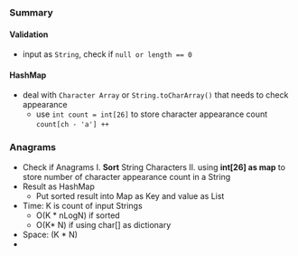 ### Summary
#### Validation
- input as `String`, check if `null or length == 0`
#### HashMap
- deal with `Character Array` or `String.toCharArray()` that needs to check appearance
	- use `int count = int[26]` to store character appearance count `count[ch - 'a'] ++`
###  Anagrams
- Check if Anagrams
	I. **Sort** String Characters 
	II. using **int[26] as map** to store number of character appearance count in a String
- Result as HashMap
	- Put sorted result into Map as Key and value as List<String>
- Time: K is count of input Strings
	- O(K * nLogN)  if sorted
	- O(K* N) if using char[] as dictionary
- Space: (K * N)
- 
<!--stackedit_data:
eyJoaXN0b3J5IjpbMTI3MDYxNDkwNSwtMjMzNjYzOTc1LDI5MD
Q2Mzk1LC0xNTYyNTkyODcwLC01MDAzNTgxMTVdfQ==
-->